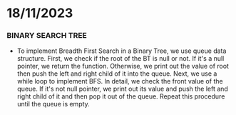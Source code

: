 # 18/11/2023
### BINARY SEARCH TREE
- To implement Breadth First Search in a Binary Tree, we use queue data structure. First, we check if the root of the BT is null or not. If it's a null pointer, we return the function. Otherwise, we print out the value of root then push the left and right child of it into the queue. Next, we use a while loop to implement BFS. In detail, we check the front value of the queue. If it's not null pointer, we print out its value and push the left and right child of it and then pop it out of the queue. Repeat this procedure until the queue is empty.  